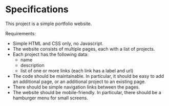 # Specifications

This project is a simple portfolio website.

Requirements:
- Simple HTML and CSS only, no Javascript.
- The website consists of multiple pages, each with a list of projects.
- Each project has the following data:
    - name
    - description
    - list of one or more links (each link has a label and url)
- The code should be maintainable.  In particular, it should be easy to add
  an additional page, or an additional project to an existing page.
- There should be simple navigation links between the pages.
- The website should be mobile-friendly.  In particular, there should be a
  hamburger menu for small screens.


